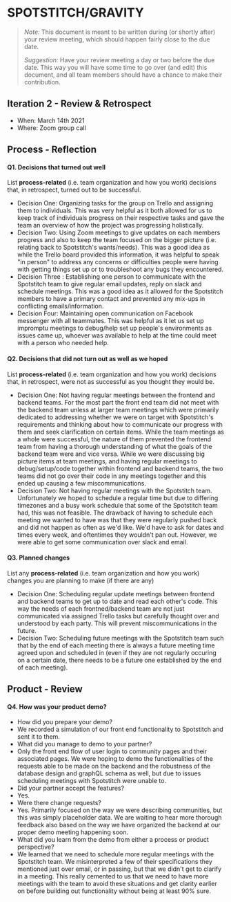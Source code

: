 # SPOTSTITCH/GRAVITY

 > _Note:_ This document is meant to be written during (or shortly after) your review meeting, which should happen fairly close to the due date.      
 >      
 > _Suggestion:_ Have your review meeting a day or two before the due date. This way you will have some time to go over (and edit) this document, and all team members should have a chance to make their contribution.


## Iteration 2 - Review & Retrospect

 * When: March 14th 2021
 * Where: Zoom group call

## Process - Reflection


#### Q1. Decisions that turned out well

List **process-related** (i.e. team organization and how you work) decisions that, in retrospect, turned out to be successful.

 * Decision One: Organizing tasks for the group on Trello and assigning them to individuals. This was very helpful as it both allowed for us to keep track of individuals progress on their respective tasks and gave the team an overview of how the project was progressing holistically. 
 * Decision Two: Using Zoom meetings to give updates on each members progress and also to keep the team focused on the bigger picture (i.e. relating back to Spotstitch's wants/needs). This was a good idea as while the Trello board provided this information, it was helpful to speak "in person" to address any concerns or difficulties people were having with getting things set up or to troubleshoot any bugs they encountered.
 * Decision Three : Establishing one person to communicate with the Spotstitch team to give regular email updates, reply on slack and schedule meetings. This was a good idea as it allowed for the Spotstitch members to have a primary contact and prevented any mix-ups in conflicting emails/information.
 * Decision Four: Maintaining open communication on Facebook messenger with all teammates. This was helpful as it let us set up impromptu meetings to debug/help set up people's environments as issues came up, whoever was available to help at the time could meet with a person who needed help.

#### Q2. Decisions that did not turn out as well as we hoped

List **process-related** (i.e. team organization and how you work) decisions that, in retrospect, were not as successful as you thought they would be.

 * Decision One: Not having regular meetings between the frontend and backend teams. For the most part the front end team did not meet with the backend team unless at larger team meetings which were primarily dedicated to addressing whether we were on target with Spotstitch's requirements and thinking about how to communicate our progress with them and seek clarification on certain items. While the team meetings as a whole were successful, the nature of them prevented the frontend team from having a thorough understanding of what the goals of the backend team were and vice versa. While we were discussing big picture items at team meetings, and having regular meetings to debug/setup/code together within frontend and backend teams, the two teams did not go over their code in any meetings together and this ended up causing a few miscommunications. 
 * Decision Two: Not having regular meetings with the Spotstitch team. Unfortunately we hoped to schedule a regular time but due to differing timezones and a busy work schedule that some of the Spotstitch team had, this was not feasible. The drawback of having to schedule each meeting we wanted to have was that they were regularly pushed back and did not happen as often as we'd like. We'd have to ask for dates and times every week, and oftentimes they wouldn't pan out. However, we were able to get some communication over slack and email.

#### Q3. Planned changes

List any **process-related** (i.e. team organization and how you work) changes you are planning to make (if there are any)

 * Decision One: Scheduling regular update meetings between frontend and backend teams to get up to date and read each other's code. This way the needs of each frontned/backend team are not just communicated via assigned Trello tasks but carefully thought over and understood by each party. This will prevent miscommunications in the future.
 * Decision Two: Scheduling future meetings with the Spotstitch team such that by the end of each meeting there is always a future meeting time agreed upon and scheduled in (even if they are not regularly occuring on a certain date, there needs to be a future one established by the end of each meeting). 


## Product - Review

#### Q4. How was your product demo?
 * How did you prepare your demo?
 * We recorded a simulation of our front end functionality to Spotstitch and sent it to them. 
 * What did you manage to demo to your partner?
 * Only the front end flow of user login to community pages and their associated pages. We were hoping to demo the functionalities of the requests able to be made on the backend and the robustness of the database design and graphQL schema as well, but due to issues scheduling meetings with Spotstitch were unable to.
 * Did your partner accept the features?
 * Yes.
 * Were there change requests?
 * Yes. Primarily focused on the way we were describing communities, but this was simply placeholder data. We are waiting to hear more thorough feedback also based on the way we have organized the backend at our proper demo meeting happening soon.
 * What did you learn from the demo from either a process or product perspective?
 * We learned that we need to schedule more regular meetings with the Spotstitch team. We misinterpreted a few of their specifications they mentioned just over email, or in passing, but that we didn't get to clarify in a meeting. This really cemented to us that we need to have more meetings with the team to avoid these situations and get clarity earlier on before building out functionality without being at least 90% sure.



